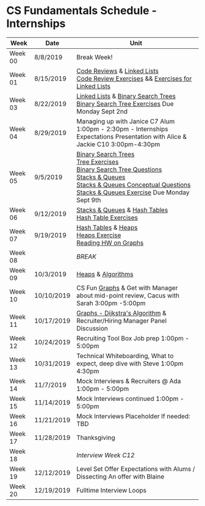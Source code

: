 # CS Fundamentals Schedule - Internships

| Week    | Date | Unit
|---------|---------|------------------
| Week 00 |  8/8/2019 | Break Week!
| Week 01 |  8/15/2019 | [Code Reviews](https://github.com/Ada-Developers-Academy/textbook-curriculum/blob/master/04-cs-fundamentals/internship/code-reviews.md) & [Linked Lists](https://github.com/Ada-Developers-Academy/textbook-curriculum/blob/master/04-cs-fundamentals/internship/linked_lists.md) <br />[Code Review Exercises](https://github.com/Ada-C11/code-reviews) && [Exercises for Linked Lists](https://github.com/Ada-C11/linked-list)
| Week 03 | 8/22/2019 | [Linked Lists](https://github.com/Ada-Developers-Academy/textbook-curriculum/blob/master/04-cs-fundamentals/internship/linked_lists.md) & [Binary Search Trees](https://github.com/Ada-Developers-Academy/textbook-curriculum/blob/master/04-cs-fundamentals/internship/binary-search-trees.md)<br />[Binary Search Tree Exercises](https://github.com/ada-c11/tree-practice) Due Monday Sept 2nd
| Week 04 | 8/29/2019 |  Managing up with Janice C7 Alum 1:00pm - 2:30pm - Internships Expectations Presentation with Alice & Jackie C10 3:00pm-4:30pm  
| Week 05 | 9/5/2019 | [Binary Search Trees](https://github.com/Ada-Developers-Academy/textbook-curriculum/blob/master/04-cs-fundamentals/internship/binary-search-trees.md) <br />[Tree Exercises](https://github.com/ada-c11/tree-practice)<br />[Binary Search Tree Questions](https://github.com/Ada-Developers-Academy/textbook-curriculum/blob/master/04-cs-fundamentals/internship/exercises/binary-tree.md) <br />[Stacks & Queues](https://github.com/Ada-Developers-Academy/textbook-curriculum/blob/master/04-cs-fundamentals/internship/stacks-and-queues.md)<br />[Stacks & Queues Conceptual Questions](https://github.com/Ada-Developers-Academy/textbook-curriculum/blob/master/04-cs-fundamentals/internship/exercises/stacks-queues-conceptual-questions.md)<br />[Stacks & Queues Exercise](https://github.com/Ada-C11/stacks-queues) Due Monday Sept 9th
| Week 06 | 9/12/2019 | [Stacks & Queues](https://github.com/Ada-Developers-Academy/textbook-curriculum/blob/master/04-cs-fundamentals/internship/stacks-and-queues.md) & [Hash Tables](https://github.com/Ada-Developers-Academy/textbook-curriculum/blob/master/04-cs-fundamentals/internship/hash-tables.md) <br /> [Hash Table Exercises](https://github.com/Ada-C11/hash-practice)
| Week 07 | 9/19/2019 | [Hash Tables](https://github.com/Ada-Developers-Academy/textbook-curriculum/blob/master/04-cs-fundamentals/internship/hash-tables.md) & [Heaps](https://github.com/Ada-Developers-Academy/textbook-curriculum/blob/master/04-cs-fundamentals/internship/heaps.md) <br /> [Heaps Exercise](https://github.com/ada-c11/heaps) <br />[Reading HW on Graphs](https://medium.com/basecs/from-theory-to-practice-representing-graphs-cfd782c5be38)
| Week 08 | | _BREAK_
| Week 09 | 10/3/2019 | [Heaps](https://github.com/Ada-Developers-Academy/textbook-curriculum/blob/master/04-cs-fundamentals/internship/heaps.md) & [Algorithms](https://github.com/Ada-Developers-Academy/textbook-curriculum/blob/csfun-algorithms/04-cs-fundamentals/internship/algorithms.md)
| Week 10 | 10/10/2019 | CS Fun [Graphs](https://github.com/Ada-Developers-Academy/textbook-curriculum/blob/master/04-cs-fundamentals/internship/graphs.md) & Get with Manager about mid-point review, Cacus with Sarah 3:00pm -5:00pm
| Week 11 | 10/17/2019 | [Graphs - Dijkstra's Algorithm](https://github.com/Ada-Developers-Academy/textbook-curriculum/blob/master/04-cs-fundamentals/internship/graphs.md) &  Recruiter/Hiring Manager Panel Discussion
| Week 12 | 10/24/2019 | Recruiting Tool Box Job prep 1:00pm - 5:00pm 
| Week 13 | 10/31/2019 | Technical Whiteboarding, What to expect, deep dive with Steve 1:00pm 4:30pm 
| Week 14 | 11/7/2019 | Mock Interviews  & Recruiters @ Ada 1:00pm - 5:00pm 
| Week 15 | 11/14/2019 | Mock Interviews continued 1:00pm - 5:00pm 
| Week 16 | 11/21/2019 | Mock Interviews Placeholder If needed: TBD 
| Week 17 | 11/28/2019 | Thanksgiving
| Week 18 | | _Interview Week C12_
| Week 19 | 12/12/2019 | Level Set Offer Expectations with Alums / Dissecting An offer with Blaine
| Week 20 | 12/19/2019 | Fulltime Interview Loops
